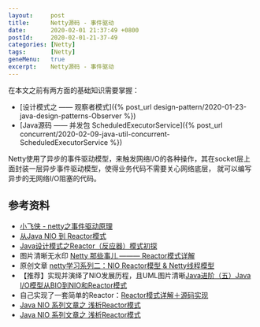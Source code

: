 ```yaml
---
layout:     post
title:      Netty源码 - 事件驱动
date:       2020-02-01 21:37:49 +0800
postId:     2020-02-01-21-37-49
categories: [Netty]
tags:       [Netty]
geneMenu:   true
excerpt:    Netty源码 - 事件驱动
---
```


在本文之前有两方面的基础知识需要掌握：
* [设计模式之 —— 观察者模式]({% post_url design-pattern/2020-01-23-java-design-patterns-Observer %})
* [Java源码 —— 并发包 ScheduledExecutorService]({% post_url concurrent/2020-02-09-java-util-concurrent-ScheduledExecutorService %})

Netty使用了异步的事件驱动模型，来触发网络I/O的各种操作，其在socket层上面封装一层异步事件驱动模型，使得业务代码不需要关心网络底层，
就可以编写异步的无网络I/O阻塞的代码。



## 参考资料

* [小飞侠 - netty之事件驱动原理](https://blog.csdn.net/qq_26562641/article/details/50392308)
* [从Java NIO 到 Reactor模式](https://www.javazhiyin.com/52132.html)
* [Java设计模式之Reactor（反应器）模式初探](https://blog.csdn.net/u013412772/article/details/80190460)
* 图片清晰无水印 [Netty 那些事儿 ——— Reactor模式详解](https://www.jianshu.com/p/1ccbc6a348db)
* 原创文章 [netty学习系列二：NIO Reactor模型 & Netty线程模型](https://www.jianshu.com/p/38b56531565d)
* 【推荐】实现并演绎了NIO发展历程，且UML图片清晰[Java进阶（五）Java I/O模型从BIO到NIO和Reactor模式](http://www.jasongj.com/java/nio_reactor/)
* 自己实现了一套简单的Reactor：[Reactor模式详解＋源码实现](https://www.jianshu.com/p/188ef8462100)
* [Java NIO 系列文章之 浅析Reactor模式](https://juejin.im/post/5ba3845e6fb9a05cdd2d03c0)
* [Java NIO 系列文章之 浅析Reactor模式](https://pjmike.github.io/2018/09/20/Java-NIO-系列文章之-浅析Reactor模式/)
